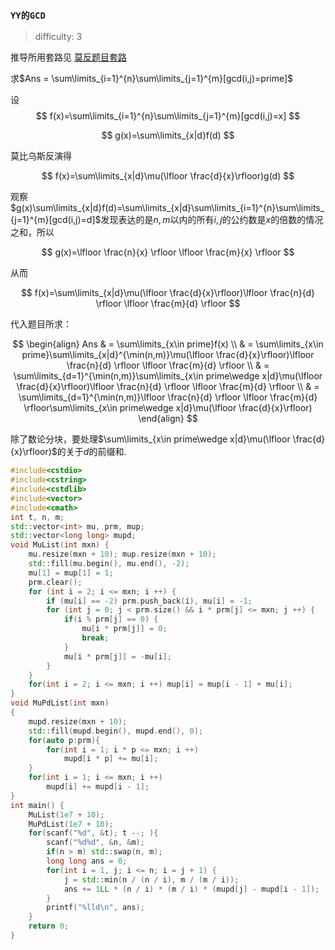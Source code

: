 ### `YY的GCD`

> difficulty: 3

推导所用套路见 [莫反题目套路](./README.md)

求$Ans = \sum\limits_{i=1}^{n}\sum\limits_{j=1}^{m}[gcd(i,j)=prime]$

设 
$$
f(x)=\sum\limits_{i=1}^{n}\sum\limits_{j=1}^{m}[gcd(i,j)=x]
$$

$$
g(x)=\sum\limits_{x|d}f(d)
$$

莫比乌斯反演得

$$
f(x)=\sum\limits_{x|d}\mu(\lfloor \frac{d}{x}\rfloor)g(d)
$$

观察$g(x)\sum\limits_{x|d}f(d)=\sum\limits_{x|d}\sum\limits_{i=1}^{n}\sum\limits_{j=1}^{m}[gcd(i,j)=d]$发现表达的是$n, m$以内的所有$i,j$的公约数是$x$的倍数的情况之和，所以

$$
g(x)=\lfloor \frac{n}{x} \rfloor \lfloor \frac{m}{x} \rfloor
$$

从而

$$
f(x)=\sum\limits_{x|d}\mu(\lfloor \frac{d}{x}\rfloor)\lfloor \frac{n}{d} \rfloor \lfloor \frac{m}{d} \rfloor
$$

代入题目所求：

$$
\begin{align}
Ans & = \sum\limits_{x\in prime}f(x) \\
& = \sum\limits_{x\in prime}\sum\limits_{x|d}^{\min(n,m)}\mu(\lfloor \frac{d}{x}\rfloor)\lfloor \frac{n}{d} \rfloor \lfloor \frac{m}{d} \rfloor \\
& = \sum\limits_{d=1}^{\min(n,m)}\sum\limits_{x\in prime\wedge x|d}\mu(\lfloor \frac{d}{x}\rfloor)\lfloor \frac{n}{d} \rfloor \lfloor \frac{m}{d} \rfloor \\
& = \sum\limits_{d=1}^{\min(n,m)}\lfloor \frac{n}{d} \rfloor \lfloor \frac{m}{d} \rfloor\sum\limits_{x\in prime\wedge x|d}\mu(\lfloor \frac{d}{x}\rfloor)
\end{align}
$$

除了数论分块，要处理$\sum\limits_{x\in prime\wedge x|d}\mu(\lfloor \frac{d}{x}\rfloor)$的关于$d$的前缀和.

```cpp
#include<cstdio>
#include<cstring>
#include<cstdlib>
#include<vector>
#include<cmath>
int t, n, m;
std::vector<int> mu, prm, mup;
std::vector<long long> mupd;
void MuList(int mxn) {
    mu.resize(mxn + 10); mup.resize(mxn + 10);
    std::fill(mu.begin(), mu.end(), -2);
    mu[1] = mup[1] = 1;
    prm.clear();
    for (int i = 2; i <= mxn; i ++) {
        if (mu[i] == -2) prm.push_back(i), mu[i] = -1;
        for (int j = 0; j < prm.size() && i * prm[j] <= mxn; j ++) {
            if(i % prm[j] == 0) {
                mu[i * prm[j]] = 0;
                break;
            }
            mu[i * prm[j]] = -mu[i];
        }
    }
    for(int i = 2; i <= mxn; i ++) mup[i] = mup[i - 1] + mu[i];
}
void MuPdList(int mxn)
{
    mupd.resize(mxn + 10);
    std::fill(mupd.begin(), mupd.end(), 0);
    for(auto p:prm){
        for(int i = 1; i * p <= mxn; i ++)
            mupd[i * p] += mu[i];
    }
    for(int i = 1; i <= mxn; i ++)
        mupd[i] += mupd[i - 1];
}
int main() {
    MuList(1e7 + 10);
    MuPdList(1e7 + 10);
    for(scanf("%d", &t); t --; ){
        scanf("%d%d", &n, &m);
        if(n > m) std::swap(n, m);
        long long ans = 0;
        for(int i = 1, j; i <= n; i = j + 1) {
            j = std::min(n / (n / i), m / (m / i));
            ans += 1LL * (n / i) * (m / i) * (mupd[j] - mupd[i - 1]);
        }
        printf("%lld\n", ans);
    }
    return 0;
}
```
